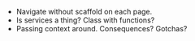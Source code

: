 - Navigate without scaffold on each page.
- Is services a thing? Class with functions?
- Passing context around. Consequences? Gotchas?

